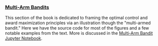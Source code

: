 ### [Multi-Arm Bandits](http://people.tamu.edu/~levimcclenny/project/reinforcement-learning/Barto_Sutton_RL/Chapter2.html)
This section of the book is dedicated to framing the optimal control and award maximization principles via an illustration though the "multi-armed bandit." Here we have the source code for most of the figures and a few notable examples from the text. More is discussed in the [Multi-Arm Bandit Jupyter Notebook](http://people.tamu.edu/~levimcclenny/project/reinforcement-learning/Barto_Sutton_RL/Multi_Arm_Bandits/). 
